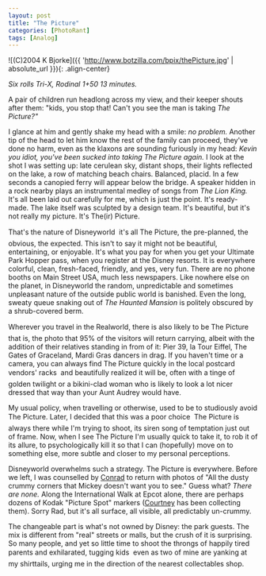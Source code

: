 ```yaml
---
layout: post
title: "The Picture"
categories: [PhotoRant]
tags: [Analog]
---
```



![(C)2004 K Bjorke]({{ 'http://www.botzilla.com/bpix/thePicture.jpg' | absolute_url }}){: .align-center}


<i>Six rolls Tri-X, Rodinal 1+50 13 minutes.</i>

A pair of children run headlong across my view, and their keeper shouts after  them: "kids, you stop that! Can't you see the man is taking <i>The Picture?"</i>

I glance at him and gently shake my head with a smile: <i>no problem.</i> Another tip of the head to let him know the rest of the family can proceed, they've done no harm, even as the klaxons are sounding furiously in my head: <i>Kevin you idiot, you've been sucked into taking The Picture again.</i> I look at the shot I was setting up: late cerulean sky, distant shops, their lights reflected on the lake, a row of matching beach chairs. Balanced, placid. In a few seconds a canopied ferry will appear below the bridge. A speaker hidden in a rock nearby plays an instrumental medley of songs from <i>The Lion King.</i> It's all been laid out carefully for me, which is just the point. It's ready-made. The lake itself was sculpted by a design team. It's beautiful, but it's not really my picture. It's The(ir) Picture.

<!--more-->
That's the nature of Disneyworld &#151; it's all The Picture, the pre-planned, the obvious, the expected. This isn't to say it might not be beautiful, entertaining, or enjoyable. It's what you pay for when you get your Ultimate Park Hopper pass, when you register at the Disney resorts. It is everywhere colorful, clean, fresh-faced, friendly, and yes, very fun. There are no phone booths on Main Street USA, much less newspapers. Like nowhere else on the planet, in Disneyworld the random, unpredictable and sometimes unpleasant nature of the outside public world is banished. Even the long, sweaty queue snaking out of <i>The Haunted Mansion</i> is politely obscured by a shrub-covered berm.

Wherever you travel in the Realworld, there is also likely to be The Picture &#151; that is, the photo that 95% of the visitors will return carrying, albeit with the addition of their relatives standing in from of it: Pier 39, la Tour Eiffel, The Gates of Graceland, Mardi Gras dancers in drag. If you haven't time or a camera, you can always find The Picture quickly in the local postcard vendors' racks &#151; and beautifully realized it will be, often with a tinge of golden twilight or a bikini-clad woman who is likely to look a lot nicer dressed that way than your Aunt Audrey would have.

My usual policy, when travelling or otherwise, used to be to studiously avoid The Picture. Later, I decided that this was a poor choice &#151; The Picture is always there while I'm trying to shoot, its siren song of temptation just out of frame. Now, when I see The Picture I'm usually quick to take it, to rob it of its allure, to psychologically kill it so that I can (hopefully) move on to something else, more subtle and closer to my personal perceptions.

Disneyworld overwhelms such a strategy. The Picture is everywhere. Before we left, I was counselled by <a href="http://cweiser.crosswinds.net/gallery/" rel="colleague">Conrad</a> to return with photos of "All the dusty crummy corners that Mickey doesn't want you to see." Guess what? <i>There are none.</i> Along the International Walk at Epcot alone, there are perhaps dozens of Kodak "Picture Spot" markers (<a href="http://www.geekychck.net/" rel="sweetheart">Courtney</a> has been collecting them). Sorry Rad, but it's all surface, all visible, all predictably un-crummy.

The changeable part is what's not owned by Disney: the park guests. The mix is different from "real" streets or malls, but the crush of it is surprising. So many people, and yet so little time to shoot the throngs of happily tired parents and exhilarated, tugging kids &#151; even as two of mine are yanking at my shirttails, urging me in the direction of the nearest collectables shop. 
